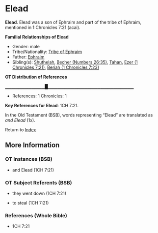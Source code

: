 # Elead
**Elead**. 
Elead was a son of Ephraim and part of the tribe of Ephraim, mentioned in 1 Chronicles 7:21 (acai). 




**Familial Relationships of Elead**


* Gender: male
* Tribe/Nationality: [Tribe of Ephraim](../../../groups/md/acai/Ephraim.md)
* Father: [Ephraim](Ephraim.md)
* Sibling(s): [Shuthelah](Shuthelah.md), [Becher (Numbers 26:35)](Becher.2.md), [Tahan](Tahan.md), [Ezer (1 Chronicles 7:21)](Ezer.3.md), [Beriah (1 Chronicles 7:23)](Beriah.2.md)


**OT Distribution of References**

▁▁▁▁▁▁▁▁▁▁▁▁█▁▁▁▁▁▁▁▁▁▁▁▁▁▁▁▁▁▁▁▁▁▁▁▁▁▁
* References: 1 Chronicles: 1



**Key References for Elead**: 
1CH 7:21. 


In the Old Testament (BSB), words representing “Elead” are translated as 
*and Elead* (1x). 




Return to [Index](00-Index.md)

## More Information

### OT Instances (BSB)

* and Elead (1CH 7:21)



### OT Subject Referents (BSB)

* they went down (1CH 7:21)

* to steal (1CH 7:21)



### References (Whole Bible)

* 1CH 7:21



